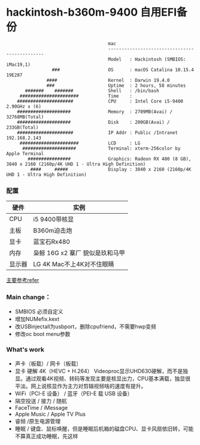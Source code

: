 # hackintosh-b360m-9400 自用EFI备份
```
                                      mac
                                      ----------------------------------------------
                                      Model   : Hackintosh (SMBIOS: iMac19,1)
                 ###                  OS      : macOS Catalina 10.15.4 19E287
               ####                   Kernel  : Darwin 19.4.0
               ###                    Uptime  : 2 hours, 58 minutes
       #######    #######             Shell   : /bin/bash
     ######################           Time    : 
    #####################             CPU     : Intel Core i5-9400 2.90GHz x (6)
    ####################              Memory  : 2709MB(Avai) / 32768MB(Total)
    ####################              Disk    : 200GB(Avai) / 233GB(Total)
    #####################             IP Addr : Public /Intranet 192.168.2.143
     ######################           LCD     : LG
      ####################            Terminal: xterm-256color by Apple Terminal
        ################              Graphics: Radeon RX 480 (8 GB), 3840 x 2160 (2160p/4K UHD 1 - Ultra High Definition)
         ####     #####               Display : 3840 x 2160 (2160p/4K UHD 1 - Ultra High Definition)
```
### 配置
|   硬件 | 实例  |
| ------------ | ------------ |
| CPU  | i5 9400带核显  |
|  主板 |B360m迫击炮   |
| 显卡  | 蓝宝石Rx480  |
| 内存  | 枭鲸 16G x2 寨厂 貌似是玖和马甲 |
| 显示器  | LG 4K Mac不上4K对不住眼睛 |  


[主要参考refer](https://github.com/GeQ1an/MSI-B360M-MORTAR-HACKINTOSH-OPENCORE-EFI "refer")
### Main change：  
- SMBIOS 必须自定义
- 增加NUMefix.kext
- 改USBinjectall为usbport，删除cpufriend，不需要hwp变频
- 修改oc boot menu参数

### What's work
- 声卡（板载）/ 网卡（板载）
- 显卡 硬解 4K（HEVC + H.264） Videoproc显示UHD630硬解，而不是独显。通过观看4K视频、转码等发现主要是核显出力，CPU基本满载，独显很平淡。网上说核显作为主力对剪辑视频啥的速度有提升。
- WiFi（PCI-E 设备） / 蓝牙（PEI-E 载 USB 设备）
- 隔空投送 / 接力 / 随航
- FaceTime / iMessage
- Apple Music / Apple TV Plus
- 睿频 /原生电源管理
- 睡眠 / 键盘、鼠标唤醒，但是睡眠后机箱的磁盘CPU、显卡风扇依旧转，可能不算真正成功睡眠，先这样




